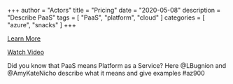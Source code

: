 +++
author = "Actors"
title = "Pricing"
date = "2020-05-08"
description = "Describe PaaS"
tags = [
    "PaaS",
    "platform",
    "cloud"
]
categories = [
    "azure",
    "snacks"
]
+++

[Learn More](https://docs.microsoft.com/learn/modules/principles-cloud-computing/3c-capex-vs-opex?WT.mc_id=snackable-social-cxa)

[Watch Video](https://twitter.com/i/status/1258411264532901892)

Did you know that PaaS means Platform as a Service? Here @LBugnion and @AmyKateNicho describe what it means and give examples #az900